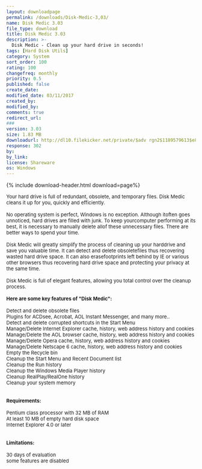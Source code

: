 ```yaml
---
layout: downloadpage
permalink: /downloads/Disk-Medic-3,03/
name: Disk Medic 3.03
file_type: download
title: Disk Medic 3.03
description: >-
  Disk Medic - Clean up your hard drive in seconds!
tags: [Hard Disk Utils]
category: System
sort_order: 100
rating: 100
changefreq: monthly
priority: 0.5
published: false
create_date:
modified_date: 03/11/2017
created_by:
modified_by:
comments: true
redirect_url:
###
version: 3.03
size: 1.83 MB
downloadurl: http://dl10.filekicker.net/private/$adv rgn2$1189579613$e8c7724ad6238e34d5c0e6964f650e6d$/id/$FK10000$135164 2UTW$/cache/d284c9543b83e7faaa7081cef52c06280c4a3a258650167291c00e4d6994ff21add41f97c7448b5b/diskmedic.exe
response: 302
by:
by_link:
license: Shareware
os: Windows
---
```


{% include download-header.html download=page%}

<p style="fix-download-text !important">
<p><font size="2">Your hard drive is full of redundant, obsolete, and temporary files. Disk Medic cleans it up for you, quickly and efficiently.<br />
<br />
No operating system is perfect, Windows is no exception. Although itoften goes unnoticed, hard drives are filled with junk. To keep yourcomputer performing at its best, it is necessary to manually delete allof these unnecessary files. There are better ways to spend your time.<br />
<br />
Disk Medic will greatly simplify the process of cleaning up your harddrive and save you valuable time. It can detect and delete obsoletefiles thus recovering wasted hard drive space. It can also erasefootprints left behind by IE or various other browsers thus recovering hard drive space and protecting your privacy at the same time.<br />
<br />
Disk Medic is full of elegant features, allowing you total control over the cleanup process.<br />
<br />
<span><strong>Here are some key features of "Disk Medic":</strong></span><br />
<br />
Detect and delete obsolete files <br />
Plugins for ACDsee, Acrobat, AOL Instant Messenger, and many more.. <br />
Detect and delete corrupted shortcuts in the Start Menu <br />
Manage/Delete Internet Explorer cache, history, web address history and cookies <br />
Manage/Delete the AOL browser cache, history, web address history and cookies <br />
Manage/Delete Opera cache, history, web address history and cookies <br />
Manage/Delete Netscape 6 cache, history, web address history and cookies <br />
Empty the Recycle bin <br />
Cleanup the Start Menu and Recent Document list <br />
Cleanup the Run history <br />
Cleanup the Windows Media Player history <br />
Cleanup RealPlay/RealOne history <br />
Cleanup your system memory <br />
<br />
<br />
<span><strong>Requirements:</strong></span><br />
<br />
Pentium class processor with 32 MB of RAM<br />
At least 10 MB of empty hard disk space<br />
Internet Explorer 4.0 or later<br />
<br />
<br />
<span><strong>Limitations:</strong></span><br />
<br />
30 days of evaluation<br />
some features are disabled</font></p></p>
